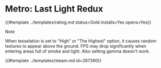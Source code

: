 # Metro: Last Light Redux
<!-- script:Aliases [
    "Metro Last Light Redux"
] -->

{{#template ../templates/rating.md status=Gold installs=Yes opens=Yes}}

> [!NOTE]
> When tesselation is set to "High" or "The Highest" option, it causes random textures to appear above the ground. FPS may drop significantly when entering areas full of smoke and light. Also setting gamma doesn't work.

{{#template ../templates/steam.md id=287390}}
